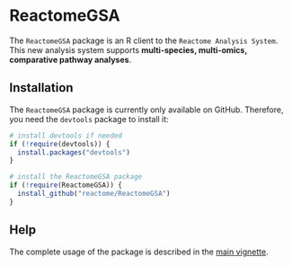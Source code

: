 # ReactomeGSA

The `ReactomeGSA` package is an R client to the `Reactome Analysis System`. This new analysis system supports **multi-species, multi-omics, comparative pathway analyses**.

## Installation

The `ReactomeGSA` package is currently only available on GitHub. Therefore, you need the `devtools` package to install it:

```r
# install devtools if needed
if (!require(devtools)) {
  install.packages("devtools")
}

# install the ReactomeGSA package
if (!require(ReactomeGSA)) {
  install_github("reactome/ReactomeGSA")
}
```

## Help

The complete usage of the package is described in the [main vignette](./vignettes/using-reactomegsa.Rmd).
